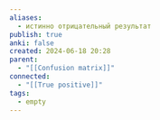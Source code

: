 ```yaml
---
aliases:
  - истинно отрицательный результат
publish: true
anki: false
created: 2024-06-18 20:28
parent:
  - "[[Confusion matrix]]"
connected:
  - "[[True positive]]"
tags:
  - empty
---
```

